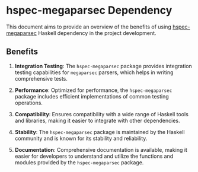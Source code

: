 # hspec-megaparsec Dependency

This document aims to provide an overview of the benefits of using [hspec-megaparsec](https://hackage.haskell.org/package/hspec-megaparsec) Haskell dependency in the project development.

## Benefits

1. **Integration Testing**: The `hspec-megaparsec` package provides integration testing capabilities for `megaparsec` parsers, which helps in writing comprehensive tests.

2. **Performance**: Optimized for performance, the `hspec-megaparsec` package includes efficient implementations of common testing operations.

3. **Compatibility**: Ensures compatibility with a wide range of Haskell tools and libraries, making it easier to integrate with other dependencies.

4. **Stability**: The `hspec-megaparsec` package is maintained by the Haskell community and is known for its stability and reliability.

5. **Documentation**: Comprehensive documentation is available, making it easier for developers to understand and utilize the functions and modules provided by the `hspec-megaparsec` package.
